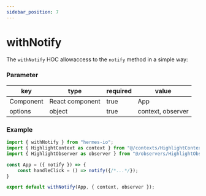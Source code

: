 ```yaml
---
sidebar_position: 7 
---
```


# withNotify
The `withNotify` HOC allowaccess to the `notify` method in a simple way: 

### Parameter 
| key       | type           |  required    | value               | 
|-----------|-----------------|-------------|---------------------|
| Component | React component |    true     | App                 |
| options   | object          |    true     | context, observer   |

### Example
```javascript
import { withNotify } from "hermes-io";
import { HighlightContext as context } from "@/contexts/HighlightContext";
import { HighlightObserver as observer } from "@/observers/HighlightObserver";

const App = ({ notify }) => {
    const handleClick = () => notify({/*...*/});
} 

export default withNotify(App, { context, observer });
```
